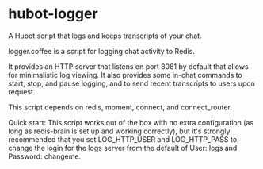 hubot-logger
============

A Hubot script that logs and keeps transcripts of your chat.

logger.coffee is a script for logging chat activity to Redis.

It provides an HTTP server that listens on port 8081 by default that allows for 
minimalistic log viewing. It also provides some in-chat commands to start, 
stop, and pause logging, and to send recent transcripts to users upon request.

This script depends on redis, moment, connect, and connect_router.

Quick start: This script works out of the box with no extra configuration (as 
long as redis-brain is set up and working correctly), but it's strongly 
recommended that you set LOG_HTTP_USER and LOG_HTTP_PASS to change the login 
for the logs server from the default of User: logs and Password: changeme.